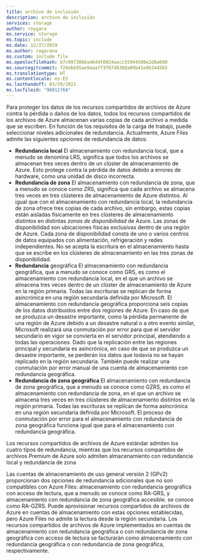 ```yaml
---
title: archivo de inclusión
description: archivo de inclusión
services: storage
author: roygara
ms.service: storage
ms.topic: include
ms.date: 12/27/2019
ms.author: rogarana
ms.custom: include file
ms.openlocfilehash: b7c097306ba46d4f0024aecc55994508e2d8a090
ms.sourcegitcommit: f28ebb95ae9aaaff3f87d8388a09b41e0b3445b5
ms.translationtype: HT
ms.contentlocale: es-ES
ms.lasthandoff: 03/29/2021
ms.locfileid: "96011768"
---
```

Para proteger los datos de los recursos compartidos de archivos de Azure contra la pérdida o daños de los datos, todos los recursos compartidos de los archivos de Azure almacenan varias copias de cada archivo a medida que se escriben. En función de los requisitos de la carga de trabajo, puede seleccionar niveles adicionales de redundancia. Actualmente, Azure Files admite las siguientes opciones de redundancia de datos:

- **Redundancia local** El almacenamiento con redundancia local, que a menudo se denomina LRS, significa que todos los archivos se almacenan tres veces dentro de un clúster de almacenamiento de Azure. Esto protege contra la pérdida de datos debido a errores de hardware, como una unidad de disco incorrecta.
- **Redundancia de zona** El almacenamiento con redundancia de zona, que a menudo se conoce como ZRS, significa que cada archivo se almacena tres veces en tres clústeres de almacenamiento de Azure distintos. Al igual que con el almacenamiento con redundancia local, la redundancia de zona ofrece tres copias de cada archivo, sin embargo, estas copias están aisladas físicamente en tres clústeres de almacenamiento distintos en distintas *zonas de disponibilidad* de Azure. Las zonas de disponibilidad son ubicaciones físicas exclusivas dentro de una región de Azure. Cada zona de disponibilidad consta de uno o varios centros de datos equipados con alimentación, refrigeración y redes independientes. No se acepta la escritura en el almacenamiento hasta que se escribe en los clústeres de almacenamiento en las tres zonas de disponibilidad. 
- **Redundancia** geográfica El almacenamiento con redundancia geográfica, que a menudo se conoce como GRS, es como el almacenamiento con redundancia local, en el que un archivo se almacena tres veces dentro de un clúster de almacenamiento de Azure en la región primaria. Todas las escrituras se replican de forma asincrónica en una región secundaria definida por Microsoft. El almacenamiento con redundancia geográfica proporciona seis copias de los datos distribuidos entre dos regiones de Azure. En caso de que se produzca un desastre importante, como la pérdida permanente de una región de Azure debido a un desastre natural o a otro evento similar, Microsoft realizará una conmutación por error para que el servidor secundario en vigor se convierta en el servidor principal, atendiendo a todas las operaciones. Dado que la replicación entre las regiones principal y secundaria es asincrónica, en caso de que se produzca un desastre importante, se perderán los datos que todavía no se hayan replicado en la región secundaria. También puede realizar una conmutación por error manual de una cuenta de almacenamiento con redundancia geográfica.
- **Redundancia de zona geográfica** El almacenamiento con redundancia de zona geográfica, que a menudo se conoce como GZRS, es como el almacenamiento con redundancia de zona, en el que un archivo se almacena tres veces en tres clústeres de almacenamiento distintos en la región primaria. Todas las escrituras se replican de forma asincrónica en una región secundaria definida por Microsoft. El proceso de conmutación por error para el almacenamiento con redundancia de zona geográfica funciona igual que para el almacenamiento con redundancia geográfica.

Los recursos compartidos de archivos de Azure estándar admiten los cuatro tipos de redundancia, mientras que los recursos compartidos de archivos Premium de Azure solo admiten almacenamiento con redundancia local y redundancia de zona

Las cuentas de almacenamiento de uso general versión 2 (GPv2) proporcionan dos opciones de redundancia adicionales que no son compatibles con Azure Files: almacenamiento con redundancia geográfica con acceso de lectura, que a menudo se conoce como RA-GRS, y almacenamiento con redundancia de zona geográfica accesible. se conoce como RA-GZRS. Puede aprovisionar recursos compartidos de archivos de Azure en cuentas de almacenamiento con estas opciones establecidas, pero Azure Files no admite la lectura desde la región secundaria. Los recursos compartidos de archivos de Azure implementados en cuentas de almacenamiento con redundancia geográfica o con redundancia de zona geográfica con acceso de lectura se facturarán como almacenamiento con redundancia geográfica o con redundancia de zona geográfica, respectivamente.